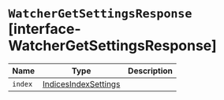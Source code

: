 # `WatcherGetSettingsResponse` [interface-WatcherGetSettingsResponse]

| Name | Type | Description |
| - | - | - |
| `index` | [IndicesIndexSettings](./IndicesIndexSettings.md) | &nbsp; |
